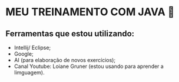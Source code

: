 # MEU TREINAMENTO COM JAVA 🦾

## Ferramentas que estou utilizando:
- Intellij/ Eclipse;
- Google;
- AI (para elaboração de novos exercícios);
- Canal Youtube: Loiane Gruner (estou usando para aprender a limguagem).
